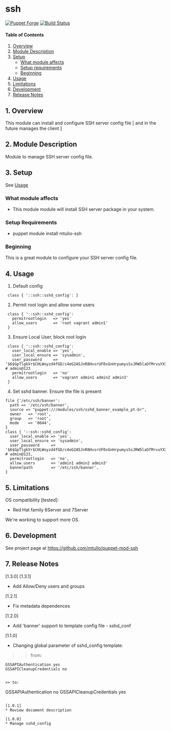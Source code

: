 # ssh

[![Puppet Forge](http://img.shields.io/puppetforge/v/mtulio/ssh.svg)](https://forge.puppetlabs.com/mtulio/ssh)
[![Build Status](https://travis-ci.org/mtulio/puppet-mod-ssh.png?branch=master)](https://travis-ci.org/mtulio/puppet-mod-ssh)


#### Table of Contents

1. [Overview](#1-overview)
2. [Module Description](#2-module-description)
3. [Setup](#3-setup)
    * [What module affects](#what-module-affects)
    * [Setup requirements](#setup-requirements)
    * [Beginning](#beginning)
4. [Usage](#4-usage)
5. [Limitations](#5-limitations)
6. [Development](#6-development)
7. [Release Notes](#7-release-notes)

## 1. Overview

This module can install and configure SSH server config file [ and in the future manages the client ]

## 2. Module Description

Module to manage SSH server config file.


## 3. Setup

 See [Usage](#4-usage)

### What module affects

* This module module will install SSH server package in your system.

### Setup Requirements 

* puppet module install mtulio-ssh

### Beginning 

This is a great module to configure your SSH server config file. 

## 4. Usage


1. Default config

```
 class { '::ssh::sshd_config': }
```

2. Permit root login and allow some users

```
 class { '::ssh::sshd_config': 
   permitrootlogin   => 'yes'
   allow_users       => 'root vagrant admin1'
 }
```

3. Ensure Local User, block root login

```
 class { '::ssh::sshd_config': 
   user_local_enable => 'yes',
   user_local_ensure => 'sysadmin',
   user_password     => '$6$GpTlgkVr$CHLWoyzd4fGD/c4eG2A5JnR8HvsrUF0sGnHrpumysSsJRW5laOfMrvuYX3qjlLriQXGQVHqLq8UIpOxe9Wz2C1', # admin@123
   permitrootlogin   => 'no'
   allow_users       => 'vagrant admin1 admin2 admin3'
 }
```
4. Set sshd banner. Ensure the file is present
```
file {'/etc/ssh/banner':
  path => '/etc/ssh/banner',
  source => "puppet:///modules/ssh/sshd_banner_example_pt-br",
  owner   => 'root',
  group   => 'root',
  mode    => '0644',
}
class { '::ssh::sshd_config':
  user_local_enable => 'yes',
  user_local_ensure => 'sysadmin',
  user_password     => '$6$GpTlgkVr$CHLWoyzd4fGD/c4eG2A5JnR8HvsrUF0sGnHrpumysSsJRW5laOfMrvuYX3qjlLriQXGQVHqLq8UIpOxe9Wz2C1', # admin@123,
  permitrootlogin   => 'no',
  allow_users       => 'admin1 admin2 admin3'
  bannerpath	    => '/etc/ssh/banner',
}
```

## 5. Limitations

OS compatibility [tested]: 
* Red Hat family 6Server and 7Server

We're working to support more OS.

## 6. Development

See project page at https://github.com/mtulio/puppet-mod-ssh

## 7. Release Notes

[1.3.0] [1.3.1]
* Add Allow/Deny users and groups

[1.2.1] 
* Fix metadata dependences

[1.2.0]
* Add 'banner' support to template config file - sshd_conf

[1.1.0]
* Changing global parameter of sshd_config template:

>> from: 
```
GSSAPIAuthentication yes
GSSAPICleanupCredentials no
```
```

>> to:
```
GSSAPIAuthentication no
GSSAPICleanupCredentials yes
```

[1.0.1] 
* Review document description

[1.0.0]
* Manage sshd_config

